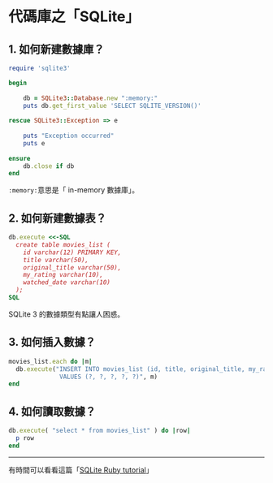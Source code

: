 # 代碼庫之「SQLite」


## 1. 如何新建數據庫？

~~~ruby
require 'sqlite3'

begin
    
    db = SQLite3::Database.new ":memory:"
    puts db.get_first_value 'SELECT SQLITE_VERSION()'
    
rescue SQLite3::Exception => e 
    
    puts "Exception occurred"
    puts e
    
ensure
    db.close if db
end
~~~

`:memory:`意思是「 in-memory 數據庫」。


## 2. 如何新建數據表？

~~~ruby
db.execute <<-SQL
  create table movies_list (
    id varchar(12) PRIMARY KEY,
    title varchar(50),
    original_title varchar(50),
    my_rating varchar(10),
    watched_date varchar(10)
  );
SQL
~~~

SQLite 3 的數據類型有點讓人困惑。


## 3. 如何插入數據？

~~~ruby
movies_list.each do |m|
  db.execute("INSERT INTO movies_list (id, title, original_title, my_rating, watched_date)
              VALUES (?, ?, ?, ?, ?)", m)
end
~~~


## 4. 如何讀取數據？

~~~ruby
db.execute( "select * from movies_list" ) do |row|
  p row
end
~~~


----

有時間可以看看這篇「[SQLite Ruby tutorial](http://zetcode.com/db/sqliteruby/)」